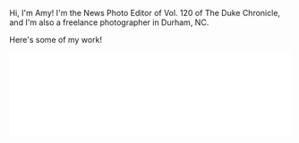 
Hi, I'm Amy! I'm the News Photo Editor of Vol. 120 of The Duke Chronicle, and I'm also a freelance photographer in Durham, NC. 

Here's some of my work!

<!-- LightWidget WIDGET --><script src="https://cdn.lightwidget.com/widgets/lightwidget.js"></script><iframe src="//lightwidget.com/widgets/0cd136fbb97e50c182c5130e90ae628c.html" scrolling="no" allowtransparency="true" class="lightwidget-widget" style="width:100%;border:0;overflow:hidden;"></iframe>
